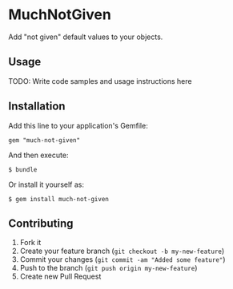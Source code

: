 # MuchNotGiven

Add "not given" default values to your objects.

## Usage

TODO: Write code samples and usage instructions here

## Installation

Add this line to your application's Gemfile:

    gem "much-not-given"

And then execute:

    $ bundle

Or install it yourself as:

    $ gem install much-not-given

## Contributing

1. Fork it
2. Create your feature branch (`git checkout -b my-new-feature`)
3. Commit your changes (`git commit -am "Added some feature"`)
4. Push to the branch (`git push origin my-new-feature`)
5. Create new Pull Request

